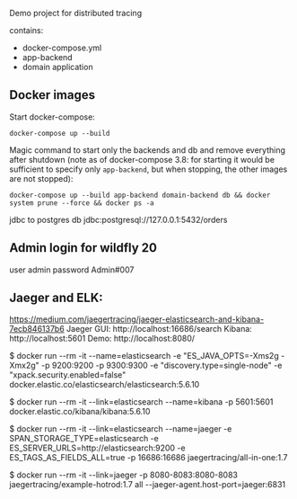 Demo project for distributed tracing

contains:
- docker-compose.yml
- app-backend 
- domain application


## Docker images

Start docker-compose:

`docker-compose up --build`

Magic command to start only the backends and db and remove everything after shutdown (note as of docker-compose 3.8: for starting it would be sufficient to specify only `app-backend`, but when stopping, the other images are not stopped):

`docker-compose up --build app-backend domain-backend db && docker system prune --force && docker ps -a`

jdbc to postgres db
jdbc:postgresql://127.0.0.1:5432/orders

## Admin login for wildfly 20
 user admin 
 password Admin#007

## Jaeger and ELK:
https://medium.com/jaegertracing/jaeger-elasticsearch-and-kibana-7ecb846137b6
Jaeger GUI: http://localhost:16686/search
Kibana: http://localhost:5601
Demo: http://localhost:8080/


$ docker run --rm -it --name=elasticsearch -e "ES_JAVA_OPTS=-Xms2g -Xmx2g" -p 9200:9200 -p 9300:9300 -e "discovery.type=single-node" -e "xpack.security.enabled=false" docker.elastic.co/elasticsearch/elasticsearch:5.6.10

$ docker run --rm -it --link=elasticsearch --name=kibana -p 5601:5601 docker.elastic.co/kibana/kibana:5.6.10

$ docker run --rm -it --link=elasticsearch --name=jaeger -e SPAN_STORAGE_TYPE=elasticsearch -e ES_SERVER_URLS=http://elasticsearch:9200 -e ES_TAGS_AS_FIELDS_ALL=true -p 16686:16686 jaegertracing/all-in-one:1.7

$ docker run --rm -it --link=jaeger -p 8080-8083:8080-8083 jaegertracing/example-hotrod:1.7 all --jaeger-agent.host-port=jaeger:6831
